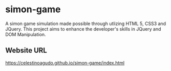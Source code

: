 # simon-game
A simon game simulation made possible through utlizing HTML 5, CSS3 and JQuery. This project aims to enhance the developer's skills in JQuery and DOM Manipulation.
## Website URL
https://celestinoagudo.github.io/simon-game/index.html
